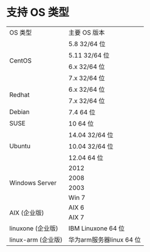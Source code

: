 # 支持 OS 类型

<table><tbody>
<tr><td>OS 类型 </td><td> 主要 OS 版本 </td></tr>
<tr><td rowspan="5">CentOS</td></tr>
<tr><td>5.8 32/64 位 </td></tr>
<tr><td>5.11 32/64 位 </td></tr>
<tr><td>6.x 32/64 位 </td></tr>
<tr><td>7.x 32/64 位 </td></tr>
<tr><td rowspan="2">Redhat</td><td>6.x 32/64 位 </td></tr>
<tr><td>7.x 32/64 位 </td></tr>
<tr><td>Debian</td><td>7.4  64 位 </td></tr>
<tr><td>SUSE</td><td>10  64 位 </td></tr>
<tr><td rowspan="3">Ubuntu</td><td>14.04  32/64 位 </td></tr>
<tr><td>10.04  32/64 位 </td></tr>
<tr><td>12.04  64 位 </td></tr>
<tr><td rowspan="4">Windows Server</td><td>2012</td></tr>
<tr><td>2008</td></tr>
<tr><td>2003</td></tr>
<tr><td>Win 7</td></tr>
<tr><td rowspan="2">AIX (企业版)</td><td>AIX 6</td></tr>
<tr><td>AIX 7</td></tr>
<tr><td>linuxone (企业版)</td><td>IBM Linuxone 64 位 </td></tr>
<tr><td>linux-arm (企业版)</td><td>华为arm服务器linux 64 位 </td></tr>
</tbody></table>
